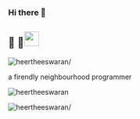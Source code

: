 ### Hi there 👋

## :rainbow: :eyes:<img src="https://raw.githubusercontent.com/iampavangandhi/iampavangandhi/master/gifs/Hi.gif" width="30px">
<p align="left"> <img src=https://komarev.com/ghpvc/?username=heertheeswaran alt=heertheeswaran/></p>

a firendly neighbourhood programmer


<p align="left"><img align="center" src="https://github-readme-streak-stats.herokuapp.com/?user=heertheeswaran" alt="heertheeswaran" /></p>

<img src="https://sdk.bitmoji.com/render/panel/e0c8b93f-c246-46e8-9db2-ec0cb01ec9eb-2f32b345-e5ea-4efa-87b2-f04024aa0dc8-v1.png?transparent=1&palette=1" alt=heertheeswaran/></p>

